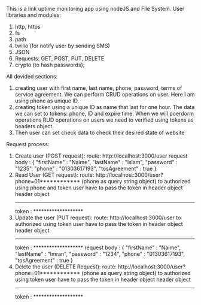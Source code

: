This is a link uptime monitoring app using nodeJS and File System.
User libraries and modules:
1. http, https
2. fs
3. path
4. twilio (for notify user by sending SMS)
5. JSON
6. Requests: GET, POST, PUT, DELETE
7. crypto (to hash passwords);

All devided sections:
1. creating user with first name, last name, phone, password, terms of service agreement. We can perform CRUD operations on user. Here I am using phone as unique ID. 
2. creating token using a unique ID as name that last for one hour. The data we can set to tokens: phone, ID and expire time. When we will poerdorm operations RUD operations on users we need to verified using tokens as headers object.
3. Then user can set check data to check their desired state of website

Request process:
1. Create user (POST request):
     route: http://localhost:3000/user
             request body :
                   {
                      "firstName" : "Naime",
                      "lastName" : "Islam",
                      "password" : "1235",
                      "phone" : "01303617193",
                      "tosAgreement" : true
                   }
2. Read User (GET request):
    route: http://localhost:3000/user?phone=01************ (phone as query string object)
    to authorized using phone and token user have to pass the token in header object
             header object
   ____________________________________
     token : *******************
3. Update the user (PUT request):
     route: http://localhost:3000/user
    to authorized using token user have to pass the token in header object
             header object
   ____________________________________
     token : *******************
             request body :
                   {
                      "firstName" : "Naime",
                      "lastName" : "Imran",
                      "password" : "1234",
                      "phone" : "01303617193",
                      "tosAgreement" : true
                   }
4. Delete the user (DELETE Request):
   route: http://localhost:3000/user?phone=01************ (phone as query string object)
     to authorized using token user have to pass the token in header object
             header object
   ____________________________________
     token : *******************
   
   
   
